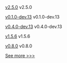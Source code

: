 
[v2.5.0](https://github.com/hyperledger/fabric/releases/tag/v2.5.0) v2.5.0

[v0.1.0-dev.13](https://github.com/hyperledger/anoncreds-rs/releases/tag/v0.1.0-dev.13) v0.1.0-dev.13

[v0.4.0-dev.13](https://github.com/hyperledger/indy-vdr/releases/tag/v0.4.0-dev.13) v0.4.0-dev.13

[v1.5.6](https://github.com/hyperledger/fabric-ca/releases/tag/v1.5.6) v1.5.6

[v0.8.0](https://github.com/hyperledger/aries-acapy-docs/releases/tag/v0.8.0) v0.8.0


[See more >>>](https://start-here.hyperledger.org/releases)
